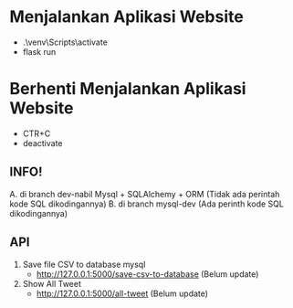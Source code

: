 # Menjalankan Aplikasi Website
- .\venv\Scripts\activate
- flask run
# Berhenti Menjalankan Aplikasi Website
- CTR+C
- deactivate

## INFO!
A. di branch dev-nabil Mysql + SQLAlchemy + ORM (Tidak ada perintah kode SQL dikodingannya)
B. di branch mysql-dev (Ada perinth kode SQL dikodingannya)
## API
1. Save file CSV to database mysql
   - http://127.0.0.1:5000/save-csv-to-database (Belum update)
3. Show All Tweet
   - http://127.0.0.1:5000/all-tweet (Belum update)
